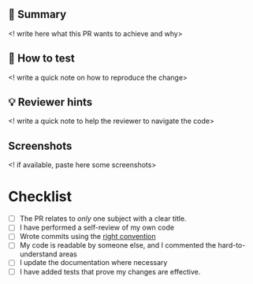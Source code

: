 ## 📓 Summary

<! write here what this PR wants to achieve and why>

## 🧪 How to test

<! write a quick note on how to reproduce the change>

## 💡 Reviewer hints

<! write a quick note to help the reviewer to navigate the code>

## Screenshots

<! if available, paste here some screenshots>

# Checklist

- [ ] The PR relates to _only_ one subject with a clear title.
- [ ] I have performed a self-review of my own code
- [ ] Wrote commits using the [right convention](https://github.com/tonyghiani/mnt/blob/main/CONTRIBUTING.md#git-commit-messages)
- [ ] My code is readable by someone else, and I commented the hard-to-understand areas
- [ ] I update the documentation where necessary
- [ ] I have added tests that prove my changes are effective.
